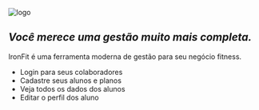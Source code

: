 ![logo](https://user-images.githubusercontent.com/66018986/110203096-edf70280-7e4a-11eb-8fc4-b61b4ff3595a.png)

## _Você merece uma gestão muito mais completa._

IronFit é uma ferramenta moderna de gestão para seu negócio fitness.

- Login para seus colaboradores
- Cadastre seus alunos e planos
- Veja todos os dados dos alunos
- Editar o perfil dos aluno
